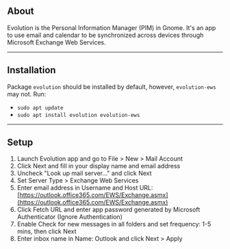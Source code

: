 ## About
Evolution is the Personal Information Manager (PIM) in Gnome. It's an app to use email and calendar to be synchronized across devices through Microsoft Exchange Web Services.
___

## Installation
Package `evolution` should be installed by default, however, `evolution-ews` may not. Run:
 - `sudo apt update`
 - `sudo apt install evolution evolution-ews` 
___

## Setup 
 1. Launch Evolution app and go to <span class="purple">File > New > Mail Account</span>
 2. Click <span class="purple">Next</span> and fill in your display name and email address
 3. Uncheck "Look up mail server..." and click <span class="purple">Next</span>
 4. Set <span class="purple">Server Type > Exchange Web Services</span>
 5. Enter email address in <span class="purple">Username</span> and <span class="purple">Host URL</span>: [https://outlook.office365.com/EWS/Exchange.asmx](https://outlook.office365.com/EWS/Exchange.asmx) 
 6. Click <span class="purple">Fetch URL</span> and enter app password generated by Microsoft Authenticator (Ignore <span class="purple">Authentication</span>)
 7. Enable <span class="purple">Check for new messages in all folders</span> and set frequency: 1-5 mins, then click <span class="purple">Next</span>
 8. Enter inbox name in <span class="purple">Name</span>: Outlook and click <span class="purple">Next > Apply</span>

